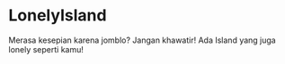# LonelyIsland
Merasa kesepian karena jomblo? Jangan khawatir! Ada Island yang juga lonely seperti kamu!

